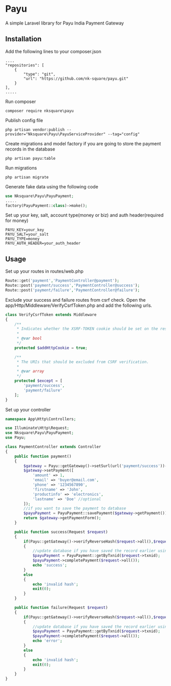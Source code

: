 # Payu
A simple Laravel library for Payu India Payment Gateway

## Installation
Add the following lines to your composer.json
```
....
"repositories": [
    {
        "type": "git",
        "url": "https://github.com/nk-square/payu.git"
    }
],
.....
```
Run composer
```
composer require nksquare\payu
```
Publish config file
```
php artisan vendor:publish --provider="Nksquare\Payu\PayuServiceProvider" --tag="config"
```
Create migrations and model factory if you are going to store the payment records in the database
```
php artisan payu:table
```
Run migrations
```
php artisan migrate
```
Generate fake data using the following code
```php
use Nksquare\Payu\PayuPayment;
.....
factory(PayuPayment::class)->make();
```
Set up your key, salt, account type(money or biz) and auth header(required for money)
```
PAYU_KEY=your_key
PAYU_SALT=your_salt
PAYU_TYPE=money
PAYU_AUTH_HEADER=your_auth_header
```
## Usage
Set up your routes in routes/web.php
```php
Route::get('payment','PaymentController@payment');
Route::post('payment/success','PaymentController@success');
Route::post('payment/failure','PaymentController@failure');
```
Exclude your success and failure routes from csrf check. Open the app/Http/Middleware/VerifyCsrfToken.php and add the following urls.
```php
class VerifyCsrfToken extends Middleware
{
    /**
     * Indicates whether the XSRF-TOKEN cookie should be set on the response.
     *
     * @var bool
     */
    protected $addHttpCookie = true;

    /**
     * The URIs that should be excluded from CSRF verification.
     *
     * @var array
     */
    protected $except = [
        'payment/success',
        'payment/failure'
    ];
}
```
Set up your controller
```php
namespace App\Http\Controllers;

use Illuminate\Http\Request;
use Nksquare\Payu\PayuPayment;
use Payu;

class PaymentController extends Controller
{
    public function payment()
    {
        $gateway = Payu::getGateway()->setSurl(url('payment/success'))->setFurl(url('payment/failure'));
        $gateway->setPayment([
            'amount' => 1,
            'email' => 'buyer@email.com',
            'phone' => '1234567890',
            'firstname' => 'John',
            'productinfo' => 'electronics',
            'lastname' => 'Doe' //optional
        ]);
        //if you want to save the payment to database
        $payuPayment = PayuPayment::savePayment($gateway->getPayment());
        return $gateway->getPaymentForm();
    }

    public function success(Request $request)
    {
        if(Payu::getGateway()->verifyReverseHash($request->all(),$request->hash))
        {
            //update database if you have saved the record earlier using PayuPayment::savePayment()
            $payuPayment = PayuPayment::getByTxnid($request->txnid);
            $payuPayment->completePayment($request->all());
            echo 'success';
        }
        else
        {
            echo 'invalid hash';
            exit(0);
        }
    }

    public function failure(Request $request)
    {
        if(Payu::getGateway()->verifyReverseHash($request->all(),$request->hash))
        {
            //update database if you have saved the record earlier using PayuPayment::savePayment()
            $payuPayment = PayuPayment::getByTxnid($request->txnid);
            $payuPayment->completePayment($request->all());
            echo 'error';
        }
        else
        {
            echo 'invalid hash';
            exit(0);
        }
    }
}
```
